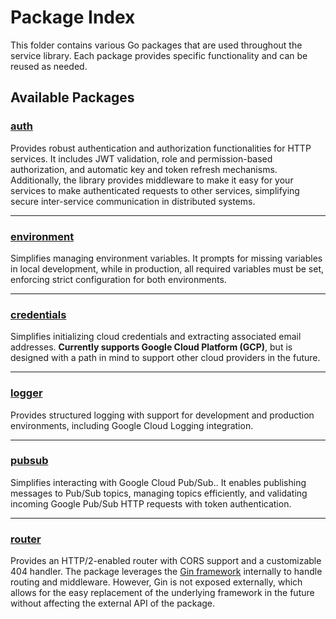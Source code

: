 # Package Index

This folder contains various Go packages that are used throughout the service library. Each package provides specific functionality and can be reused as needed.

## Available Packages

### [auth](auth)
Provides robust authentication and authorization functionalities for HTTP services. It includes JWT validation, role and permission-based authorization, and automatic key and token refresh mechanisms. Additionally, the library provides middleware to make it easy for your services to make authenticated requests to other services, simplifying secure inter-service communication in distributed systems.

<hr>

### [environment](environment)
Simplifies managing environment variables. It prompts for missing variables in local development, while in production, all required variables must be set, enforcing strict configuration for both environments.

<hr>

### [credentials](credentials)
Simplifies initializing cloud credentials and extracting associated email addresses. **Currently supports Google Cloud Platform (GCP)**, but is designed with a path in mind to support other cloud providers in the future.

<hr>

### [logger](logger)
Provides structured logging with support for development and production environments, including Google Cloud Logging integration.

<hr>

### [pubsub](pubsub)
Simplifies interacting with Google Cloud Pub/Sub.. It enables publishing messages to Pub/Sub topics, managing topics efficiently, and validating incoming Google Pub/Sub HTTP requests with token authentication.

<hr>

### [router](router)
Provides an HTTP/2-enabled router with CORS support and a customizable 404 handler. The package leverages the [Gin framework](https://gin-gonic.com/) internally to handle routing and middleware. However, Gin is not exposed externally, which allows for the easy replacement of the underlying framework in the future without affecting the external API of the package.
